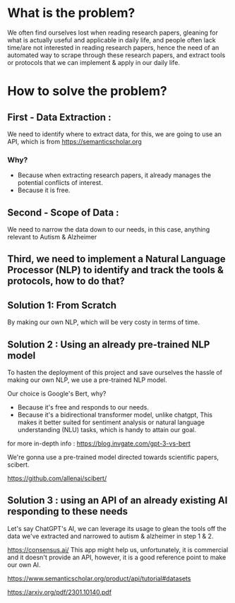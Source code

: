 # What is the problem?

We often find ourselves lost when reading research papers, gleaning for what is actually useful and applicable in daily life, and people often lack time/are not interested in reading research papers, hence the need of an automated way to scrape through these research papers, and extract tools or protocols that we can implement & apply in our daily life.

# How to solve the problem?


## First - Data Extraction :
We need to identify where to extract data, for this, we are going to use an API, which is from https://semanticscholar.org
### Why? 
- Because when extracting research papers, it already manages the potential conflicts of interest.
- Because it is free. 

## Second - Scope of Data :
We need to narrow the data down to our needs, in this case, anything relevant to Autism & Alzheimer
## Third, we need to implement a Natural Language Processor (NLP) to identify and track the tools & protocols, how to do that?

## Solution 1: From Scratch

By making our own NLP, which will be very costy in terms of time.

## Solution 2 : Using an already pre-trained NLP model

To hasten the deployment of this project and save ourselves the hassle of making our own NLP, we use a pre-trained NLP model.

Our choice is Google's Bert, why?
		
- Because it's free and responds to our needs.
- Because it's a bidirectional transformer model, unlike chatgpt, This makes it better suited for sentiment analysis or natural language understanding (NLU) tasks, which is handy to attain our goal.
	
for more in-depth info : https://blog.invgate.com/gpt-3-vs-bert
	
We're gonna use a pre-trained model directed towards scientific papers, scibert.

https://github.com/allenai/scibert/

## Solution 3 : using an API of an already existing AI responding to these needs

Let's say ChatGPT's AI, we can leverage its usage to glean the tools off the data we've extracted and narrowed to autism & alzheimer in step 1 & 2.

https://consensus.ai/
This app might help us, unfortunately, it is commercial and it doesn't provide an API, however, it is a good reference point to make our own AI.

https://www.semanticscholar.org/product/api/tutorial#datasets

https://arxiv.org/pdf/2301.10140.pdf



